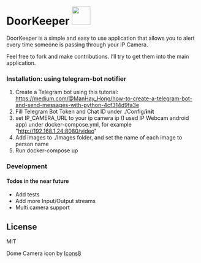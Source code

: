 # DoorKeeper   <img src="https://img.icons8.com/dusk/64/000000/dome-camera.png" width="48">


DoorKeeper is a simple and easy to use application that allows you to alert every time someone is passing through your IP Camera.

Feel free to fork and make contributions. I’ll try to get them into the main application.


### Installation: using telegram-bot notifier

1. Create a Telegram bot using this tutorial: https://medium.com/@ManHay_Hong/how-to-create-a-telegram-bot-and-send-messages-with-python-4cf314d9fa3e
2. Fill Telegram Bot Token and Chat ID under ./Config/__init__
3. set IP_CAMERA_URL to your ip camera ip (I used IP Webcam android app) under docker-compose.yml, for example "http://192.168.1.24:8080/video"
4. Add images to ./Images folder, and set the name of each image to person name
5. Run docker-compose up

### Development
#### Todos in the near future

 - Add tests
 - Add more Input/Output streams
 - Multi camera support

License
----

MIT

Dome Camera icon by [Icons8](https://icons8.com/) 